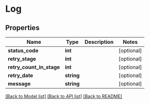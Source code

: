 # Log

## Properties
Name | Type | Description | Notes
------------ | ------------- | ------------- | -------------
**status_code** | **int** |  | [optional] 
**retry_stage** | **int** |  | [optional] 
**retry_count_in_stage** | **int** |  | [optional] 
**retry_date** | **string** |  | [optional] 
**message** | **string** |  | [optional] 

[[Back to Model list]](../README.md#documentation-for-models) [[Back to API list]](../README.md#documentation-for-api-endpoints) [[Back to README]](../README.md)


